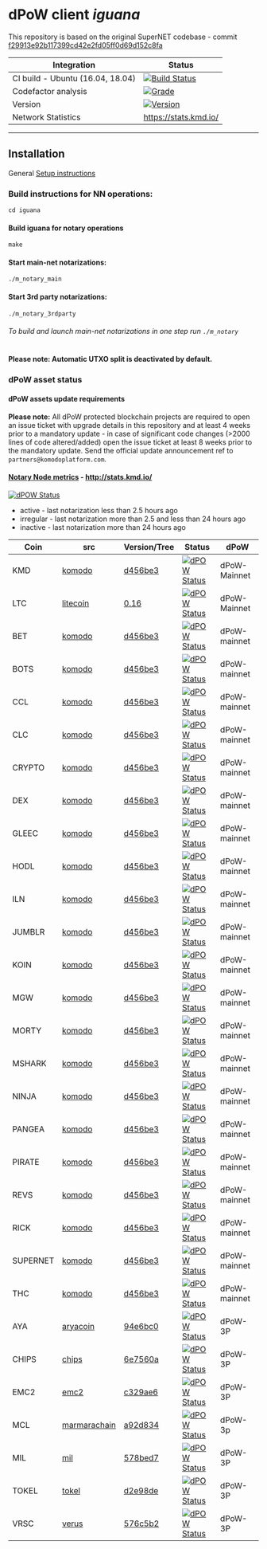 # dPoW client _iguana_

This repository is based on the original SuperNET codebase - commit [f29913e92b117399cd42e2fd05ff0d69d152c8fa](https://github.com/ca333/SuperNET/commit/f29913e92b117399cd42e2fd05ff0d69d152c8fa)

Integration | Status 
-------------|------
CI build - Ubuntu (16.04, 18.04) | [![Build Status](https://github.com/komodoplatform/dpow/workflows/CI/badge.svg?maxAge=60)](https://github.com/KomodoPlatform/dPoW/actions)
Codefactor analysis | [![Grade](https://img.shields.io/codefactor/grade/github/komodoplatform/dpow)](https://www.codefactor.io/repository/github/komodoplatform/dpow)
Version | [![Version](https://img.shields.io/github/v/release/komodoplatform/dPoW)](https://github.com/KomodoPlatform/dPoW/releases)
Network Statistics | https://stats.kmd.io/

---


## Installation 

General [Setup instructions](https://docs.komodoplatform.com/notary/setup-Komodo-Notary-Node.html#setup-komodo-notary-node)

### Build instructions for NN operations:


`cd iguana`

#### Build iguana for notary operations
`make`

#### Start main-net notarizations:
`./m_notary_main`

#### Start 3rd party notarizations:
`./m_notary_3rdparty`


###### To build and launch main-net notarizations in one step run `./m_notary`

#

**Please note: Automatic UTXO split is deactivated by default.**

### dPoW asset status

#### dPoW assets update requirements

**Please note:** All dPoW protected blockchain projects are required to open an issue ticket with upgrade details in this repository and at least 4 weeks prior to a mandatory update - in case of significant code changes (>2000 lines of code altered/added) open the issue ticket at least 8 weeks prior to the mandatory update. Send the official update announcement ref to `partners@komodoplatform.com`.

#### [Notary Node metrics](http://stats.kmd.io/) - http://stats.kmd.io/

[![dPOW Status](https://badges.komodo.live/svg/date_badge.svg?maxAge=60)](https://komodostats.com)
* active - last notarization less than 2.5 hours ago
* irregular - last notarization more than 2.5 and less than 24 hours ago
* inactive - last notarization more than 24 hours ago

Coin | src | Version/Tree | Status | dPoW 
--------|------|---|------|------
KMD | [komodo](https://github.com/komodoplatform/komodo) | [d456be3](https://github.com/KomodoPlatform/komodo/tree/d456be35acd1f8584e1e4f971aea27bd0644d5c5) | [![dPOW Status](https://badges.komodo.live/svg/KMD_badge.svg?maxAge=60)](https://komodostats.com) | dPoW-Mainnet
LTC | [litecoin](https://github.com/litecoin-project/litecoin) | [0.16](https://github.com/litecoin-project/litecoin/tree/69fce744115a7d2889ff1b90e89582b83de405ad) | [![dPOW Status](https://badges.komodo.live/svg/KMD_badge.svg?maxAge=60)](https://komodostats.com) | dPoW-Mainnet
BET | [komodo](https://github.com/komodoplatform/komodo) | [d456be3](https://github.com/KomodoPlatform/komodo/tree/d456be35acd1f8584e1e4f971aea27bd0644d5c5) | [![dPOW Status](https://badges.komodo.live/svg/BET_badge.svg?maxAge=60)](https://komodostats.com) | dPoW-mainnet
BOTS | [komodo](https://github.com/komodoplatform/komodo) | [d456be3](https://github.com/KomodoPlatform/komodo/tree/d456be35acd1f8584e1e4f971aea27bd0644d5c5) | [![dPOW Status](https://badges.komodo.live/svg/BOTS_badge.svg?maxAge=60)](https://komodostats.com) | dPoW-mainnet
CCL | [komodo](https://github.com/komodoplatform/komodo) | [d456be3](https://github.com/KomodoPlatform/komodo/tree/d456be35acd1f8584e1e4f971aea27bd0644d5c5) | [![dPOW Status](https://badges.komodo.live/svg/CCL_badge.svg?maxAge=60)](https://komodostats.com) | dPoW-mainnet
CLC | [komodo](https://github.com/komodoplatform/komodo) | [d456be3](https://github.com/KomodoPlatform/komodo/tree/d456be35acd1f8584e1e4f971aea27bd0644d5c5) | [![dPOW Status](https://badges.komodo.live/svg/CLC_badge.svg?maxAge=60)](https://komodostats.com) | dPoW-mainnet
CRYPTO | [komodo](https://github.com/komodoplatform/komodo) | [d456be3](https://github.com/KomodoPlatform/komodo/tree/d456be35acd1f8584e1e4f971aea27bd0644d5c5) | [![dPOW Status](https://badges.komodo.live/svg/CRYPTO_badge.svg?maxAge=60)](https://komodostats.com) | dPoW-mainnet
DEX | [komodo](https://github.com/komodoplatform/komodo) | [d456be3](https://github.com/KomodoPlatform/komodo/tree/d456be35acd1f8584e1e4f971aea27bd0644d5c5) | [![dPOW Status](https://badges.komodo.live/svg/DEX_badge.svg?maxAge=60)](https://komodostats.com) | dPoW-mainnet
GLEEC | [komodo](https://github.com/komodoplatform/komodo) | [d456be3](https://github.com/KomodoPlatform/komodo/tree/d456be35acd1f8584e1e4f971aea27bd0644d5c5) | [![dPOW Status](https://badges.komodo.live/svg/GLEEC_badge.svg?maxAge=60)](https://komodostats.com) | dPoW-mainnet
HODL | [komodo](https://github.com/komodoplatform/komodo) | [d456be3](https://github.com/KomodoPlatform/komodo/tree/d456be35acd1f8584e1e4f971aea27bd0644d5c5) | [![dPOW Status](https://badges.komodo.live/svg/HODL_badge.svg?maxAge=60)](https://komodostats.com) | dPoW-mainnet
ILN | [komodo](https://github.com/komodoplatform/komodo) | [d456be3](https://github.com/KomodoPlatform/komodo/tree/d456be35acd1f8584e1e4f971aea27bd0644d5c5) | [![dPOW Status](https://badges.komodo.live/svg/ILN_badge.svg?maxAge=60)](https://komodostats.com) | dPoW-mainnet
JUMBLR | [komodo](https://github.com/komodoplatform/komodo) | [d456be3](https://github.com/KomodoPlatform/komodo/tree/d456be35acd1f8584e1e4f971aea27bd0644d5c5) | [![dPOW Status](https://badges.komodo.live/svg/JUMBLR_badge.svg?maxAge=60)](https://komodostats.com) | dPoW-mainnet
KOIN | [komodo](https://github.com/komodoplatform/komodo) | [d456be3](https://github.com/KomodoPlatform/komodo/tree/d456be35acd1f8584e1e4f971aea27bd0644d5c5) | [![dPOW Status](https://badges.komodo.live/svg/KOIN_badge.svg?maxAge=60)](https://komodostats.com) | dPoW-mainnet
MGW | [komodo](https://github.com/komodoplatform/komodo) | [d456be3](https://github.com/KomodoPlatform/komodo/tree/d456be35acd1f8584e1e4f971aea27bd0644d5c5) | [![dPOW Status](https://badges.komodo.live/svg/MGW_badge.svg?maxAge=60)](https://komodostats.com) | dPoW-mainnet
MORTY | [komodo](https://github.com/komodoplatform/komodo) | [d456be3](https://github.com/KomodoPlatform/komodo/tree/d456be35acd1f8584e1e4f971aea27bd0644d5c5) | [![dPOW Status](https://badges.komodo.live/svg/MORTY_badge.svg?maxAge=60)](https://komodostats.com) | dPoW-mainnet
MSHARK | [komodo](https://github.com/komodoplatform/komodo) | [d456be3](https://github.com/KomodoPlatform/komodo/tree/d456be35acd1f8584e1e4f971aea27bd0644d5c5) | [![dPOW Status](https://badges.komodo.live/svg/MSHARK_badge.svg?maxAge=60)](https://komodostats.com) | dPoW-mainnet
NINJA | [komodo](https://github.com/komodoplatform/komodo) | [d456be3](https://github.com/KomodoPlatform/komodo/tree/d456be35acd1f8584e1e4f971aea27bd0644d5c5) | [![dPOW Status](https://badges.komodo.live/svg/NINJA_badge.svg?maxAge=60)](https://komodostats.com) | dPoW-mainnet
PANGEA | [komodo](https://github.com/komodoplatform/komodo) | [d456be3](https://github.com/KomodoPlatform/komodo/tree/d456be35acd1f8584e1e4f971aea27bd0644d5c5) | [![dPOW Status](https://badges.komodo.live/svg/PANGEA_badge.svg?maxAge=60)](https://komodostats.com) | dPoW-mainnet
PIRATE | [komodo](https://github.com/komodoplatform/komodo) | [d456be3](https://github.com/KomodoPlatform/komodo/tree/d456be35acd1f8584e1e4f971aea27bd0644d5c5) | [![dPOW Status](https://badges.komodo.live/svg/PIRATE_badge.svg?maxAge=60)](https://komodostats.com) | dPoW-mainnet
REVS | [komodo](https://github.com/komodoplatform/komodo) | [d456be3](https://github.com/KomodoPlatform/komodo/tree/d456be35acd1f8584e1e4f971aea27bd0644d5c5) | [![dPOW Status](https://badges.komodo.live/svg/REVS_badge.svg?maxAge=60)](https://komodostats.com) | dPoW-mainnet
RICK | [komodo](https://github.com/komodoplatform/komodo) | [d456be3](https://github.com/KomodoPlatform/komodo/tree/d456be35acd1f8584e1e4f971aea27bd0644d5c5) | [![dPOW Status](https://badges.komodo.live/svg/RICK_badge.svg?maxAge=60)](https://komodostats.com) | dPoW-mainnet
SUPERNET | [komodo](https://github.com/komodoplatform/komodo) | [d456be3](https://github.com/KomodoPlatform/komodo/tree/d456be35acd1f8584e1e4f971aea27bd0644d5c5) | [![dPOW Status](https://badges.komodo.live/svg/SUPERNET_badge.svg?maxAge=60)](https://komodostats.com) | dPoW-mainnet
THC | [komodo](https://github.com/komodoplatform/komodo) | [d456be3](https://github.com/KomodoPlatform/komodo/tree/d456be35acd1f8584e1e4f971aea27bd0644d5c5) | [![dPOW Status](https://badges.komodo.live/svg/THC_badge.svg?maxAge=60)](https://komodostats.com) | dPoW-mainnet
AYA | [aryacoin](https://github.com/KomodoPlatform/AYAv2) | [94e6bc0](https://github.com/KomodoPlatform/AYAv2/tree/94e6bc000c77401ac1b36f27a43d391984e81ac3) | [![dPOW Status](https://badges.komodo.live/svg/AYA_badge.svg?maxAge=60)](https://komodostats.com) | dPoW-3P
CHIPS | [chips](https://github.com/chips-blockchain/chips) | [6e7560a](https://github.com/chips-blockchain/chips/tree/6e7560a69975d4419b3e36c817cdba6401bc8aed) | [![dPOW Status](https://badges.komodo.live/svg/CHIPS_badge.svg?maxAge=60)](https://komodostats.com) | dPoW-3P
EMC2 | [emc2](https://github.com/emc2foundation/einsteinium) | [c329ae6](https://github.com/emc2foundation/einsteinium/tree/c329ae64397bea743054d06b779bb4cbfdcdd25f) | [![dPOW Status](https://badges.komodo.live/svg/EMC2_badge.svg?maxAge=60)](https://komodostats.com) | dPoW-3P
MCL | [marmarachain](https://github.com/marmarachain/marmara) | [a92d834](https://github.com/marmarachain/marmara/tree/a92d8344d3c545b2641a1e04479c90d19588abe7) | [![dPOW Status](https://badges.komodo.live/svg/MCL_badge.svg?maxAge=60)](https://komodostats.com) | dPoW-3p
MIL | [mil](https://github.com/emc2foundation/mil) | [578bed7](https://github.com/emc2foundation/mil/tree/578bed7f403c4d4a16561317d356202ca60c605f) | [![dPOW Status](https://badges.komodo.live/svg/MIL_badge.svg?maxAge=60)](https://komodostats.com) | dPoW-3P
TOKEL | [tokel](https://github.com/TokelPlatform/tokel) | [d2e98de](https://github.com/TokelPlatform/tokel/tree/d2e98de9d1ac6e26c20d540d5a8d7a493e2cf5fd) | [![dPOW Status](https://badges.komodo.live/svg/TOKEL_badge.svg?maxAge=60)](https://komodostats.com) | dPoW-3P
VRSC | [verus](https://github.com/VerusCoin/VerusCoin) | [576c5b2](https://github.com/VerusCoin/VerusCoin/commit/576c5b24058e2a01a0b57cc00a1a13900ae68400) | [![dPOW Status](https://badges.komodo.live/svg/VRSC_badge.svg?maxAge=60)](https://komodostats.com) | dPoW-3P
